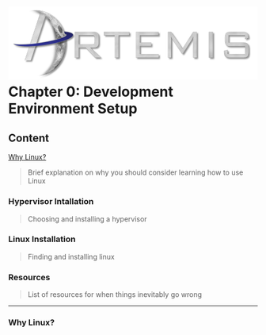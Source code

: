 ![](../images/artemis.png)
Chapter 0: Development Environment Setup
=====

## Content

[Why Linux?](#why-linux?)
> Brief explanation on why you should consider learning how to use Linux
### Hypervisor Intallation
> Choosing and installing a hypervisor
### Linux Installation
> Finding and installing linux
### Resources
> List of resources for when things inevitably go wrong

-----






















### Why Linux?
